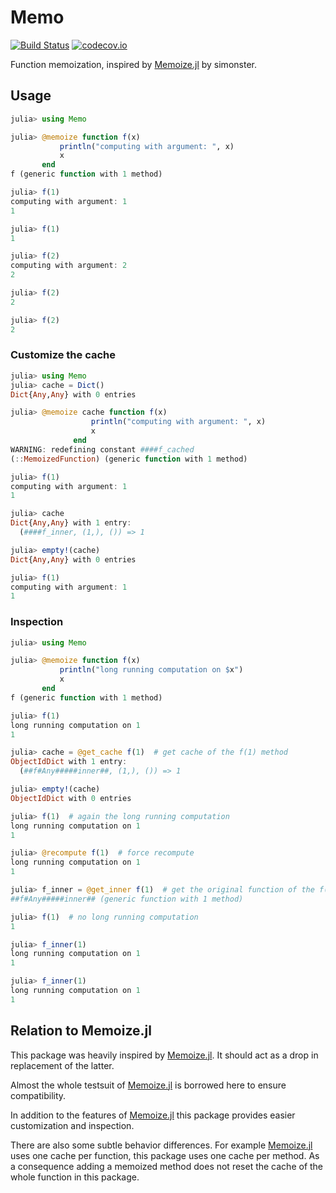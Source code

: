 # Memo

[![Build Status](https://travis-ci.org/jw3126/Memo.jl.svg?branch=master)](https://travis-ci.org/jw3126/Memo.jl)
[![codecov.io](https://codecov.io/github/jw3126/Memo.jl/coverage.svg?branch=master)](http://codecov.io/github/jw3126/Memo.jl?branch=master)

Function memoization, inspired by [Memoize.jl]("https://github.com/simonster/Memoize.jl") by simonster.

## Usage
```julia
julia> using Memo

julia> @memoize function f(x)
           println("computing with argument: ", x)
           x
       end
f (generic function with 1 method)

julia> f(1)
computing with argument: 1
1

julia> f(1)
1

julia> f(2)
computing with argument: 2
2

julia> f(2)
2

julia> f(2)
2
```

### Customize the cache

```julia
julia> using Memo
julia> cache = Dict()
Dict{Any,Any} with 0 entries

julia> @memoize cache function f(x)
                  println("computing with argument: ", x)
                  x
              end
WARNING: redefining constant ####f_cached
(::MemoizedFunction) (generic function with 1 method)

julia> f(1)
computing with argument: 1
1

julia> cache
Dict{Any,Any} with 1 entry:
  (####f_inner, (1,), ()) => 1

julia> empty!(cache)
Dict{Any,Any} with 0 entries

julia> f(1)
computing with argument: 1
1
```

### Inspection

```julia
julia> using Memo

julia> @memoize function f(x)
           println("long running computation on $x")
           x
       end
f (generic function with 1 method)

julia> f(1)
long running computation on 1
1

julia> cache = @get_cache f(1)  # get cache of the f(1) method
ObjectIdDict with 1 entry:
  (##f#Any#####inner##, (1,), ()) => 1

julia> empty!(cache)
ObjectIdDict with 0 entries

julia> f(1)  # again the long running computation
long running computation on 1
1

julia> @recompute f(1)  # force recompute
long running computation on 1
1

julia> f_inner = @get_inner f(1)  # get the original function of the f(1) method
##f#Any#####inner## (generic function with 1 method)

julia> f(1)  # no long running computation
1

julia> f_inner(1)
long running computation on 1
1

julia> f_inner(1)
long running computation on 1
1
```

## Relation to Memoize.jl

This package was heavily inspired by [Memoize.jl]("https://github.com/simonster/Memoize.jl"). It should act as a drop in replacement of the latter.

Almost the whole testsuit of [Memoize.jl]("https://github.com/simonster/Memoize.jl")
is borrowed here to ensure compatibility.

In addition to the features of [Memoize.jl]("https://github.com/simonster/Memoize.jl") this package provides easier customization and inspection.

There are also some subtle behavior differences. For example [Memoize.jl]("https://github.com/simonster/Memoize.jl") 
uses one cache per function, this package uses one cache per method.
As a consequence adding a memoized method does not reset the cache of the whole function in this package.
